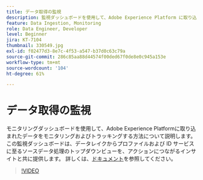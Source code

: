 ```yaml
---
title: データ取得の監視
description: 監視ダッシュボードを使用して、Adobe Experience Platform に取り込まれたデータを監視および追跡する方法について説明します。この監視ダッシュボードでは、プロファイルおよび ID サービスに対するデータレイクを介したソースデータ処理の状況を、ソース、データフロー、データフロー実行の各レベルでトップダウン表示し、適切なタイミングでアクションにつながるアドバイザリも表示します。
feature: Data Ingestion, Monitoring
role: Data Engineer, Developer
level: Beginner
jira: KT-7104
thumbnail: 330549.jpg
exl-id: f02477d3-8e7c-4f53-a547-b37d0c63c79a
source-git-commit: 286c85aa88d44574f00ded67f0de8e0c945a153e
workflow-type: tm+mt
source-wordcount: '104'
ht-degree: 61%

---
```


# データ取得の監視

モニタリングダッシュボードを使用して、Adobe Experience Platformに取り込まれたデータをモニタリングおよびトラッキングする方法について説明します。 この監視ダッシュボードは、データレイクからプロファイルおよび ID サービスに至るソースデータ処理のトップダウンビューを、アクションにつながるインサイトと共に提供します。 詳しくは、[ドキュメント](https://experienceleague.adobe.com/docs/experience-platform/dataflows/ui/monitor-sources.html?lang=ja)を参照してください。

>[!VIDEO](https://video.tv.adobe.com/v/331776?learn=on&enablevpops)
